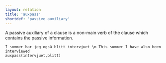 ```yaml
---
layout: relation
title: 'auxpass'
shortdef: 'passive auxiliary'
---
```

A passive auxiliary of a clause is a non-main verb of the clause which contains the passive information.

~~~ sdparse
I sommer har jeg også blitt intervjuet \n This summer I have also been interviewed
auxpass(intervjuet,blitt)
~~~

